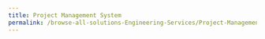 ```yaml
---
title: Project Management System
permalink: /browse-all-solutions-Engineering-Services/Project-Management-System
---
```


